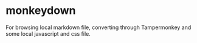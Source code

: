 # monkeydown
For browsing local markdown file, converting through Tampermonkey and some local javascript and css file.

